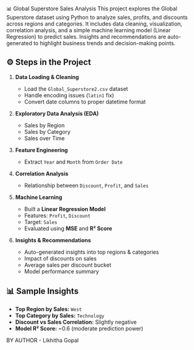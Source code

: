 📊 Global Superstore Sales Analysis
This project explores the Global Superstore dataset using Python to analyze sales, profits, and discounts across regions and categories. It includes data cleaning, visualization, correlation analysis, and a simple machine learning model (Linear Regression) to predict sales. Insights and recommendations are auto-generated to highlight business trends and decision-making points.


## ⚙️ Steps in the Project
1. **Data Loading & Cleaning**
   - Load the `Global_Superstore2.csv` dataset
   - Handle encoding issues (`latin1` fix)
   - Convert date columns to proper datetime format

2. **Exploratory Data Analysis (EDA)**
   - Sales by Region
   - Sales by Category
   - Sales over Time

3. **Feature Engineering**
   - Extract `Year` and `Month` from `Order Date`

4. **Correlation Analysis**
   - Relationship between `Discount`, `Profit`, and `Sales`

5. **Machine Learning**
   - Built a **Linear Regression Model**
   - Features: `Profit`, `Discount`
   - Target: `Sales`
   - Evaluated using **MSE** and **R² Score**

6. **Insights & Recommendations**
   - Auto-generated insights into top regions & categories
   - Impact of discounts on sales
   - Average sales per discount bucket
   - Model performance summary


## 📊 Sample Insights
- **Top Region by Sales:** `West`
- **Top Category by Sales:** `Technology`
- **Discount vs Sales Correlation:** Slightly negative
- **Model R² Score:** ~0.6 (moderate prediction power)


BY AUTHOR - Likhitha Gopal
